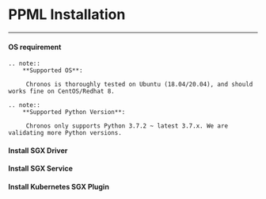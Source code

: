 # PPML Installation

---

#### OS requirement


```eval_rst
.. note::
    **Supported OS**:

     Chronos is thoroughly tested on Ubuntu (18.04/20.04), and should works fine on CentOS/Redhat 8.
```
```eval_rst
.. note::
    **Supported Python Version**:

     Chronos only supports Python 3.7.2 ~ latest 3.7.x. We are validating more Python versions.
```


#### Install SGX Driver

#### Install SGX Service

#### Install Kubernetes SGX Plugin
